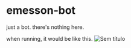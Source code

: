 # emesson-bot
just a bot.
there's nothing here.

when running, it would be like this.
![Sem título](https://user-images.githubusercontent.com/110933270/195428015-16f104c4-e5b5-4597-b98e-0c2012047a7f.png)
